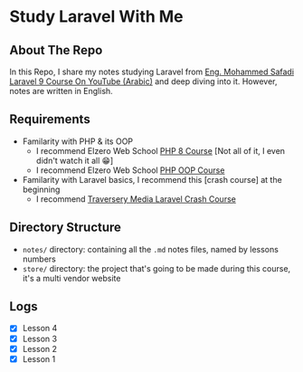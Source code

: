 # Study Laravel With Me

## About The Repo

In this Repo, I share my notes studying Laravel from [Eng. Mohammed Safadi Laravel 9 Course On YouTube (Arabic)](https://www.youtube.com/playlist?list=PL13Ag2mfco64zMLcFjPb5GVWCu-OAjTrx) and deep diving into it. However, notes are written in English.

## Requirements

- Familarity with PHP & its OOP
  - I recommend Elzero Web School [PHP 8 Course](https://youtube.com/playlist?list=PLDoPjvoNmBAy41u35AqJUrI-H83DObUDq&feature=shared) [Not all of it, I even didn't watch it all 😁]
  - I recommend Elzero Web School [PHP OOP Course](https://youtube.com/playlist?list=PLDoPjvoNmBAxXTPncg0W4lhVS32LO_xtQ&feature=shared)
- Familarity with Laravel basics, I recommend this [crash course] at the beginning
  - I recommend [Traversery Media Laravel Crash Course](https://youtu.be/MYyJ4PuL4pY?feature=shared)

## Directory Structure

- `notes/` directory: containing all the `.md` notes files, named by lessons numbers
- `store/` directory: the project that's going to be made during this course, it's a multi vendor website

## Logs

- [x] Lesson 4
- [x] Lesson 3
- [x] Lesson 2
- [x] Lesson 1